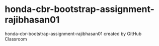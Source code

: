 # honda-cbr-bootstrap-assignment-rajibhasan01
honda-cbr-bootstrap-assignment-rajibhasan01 created by GitHub Classroom
